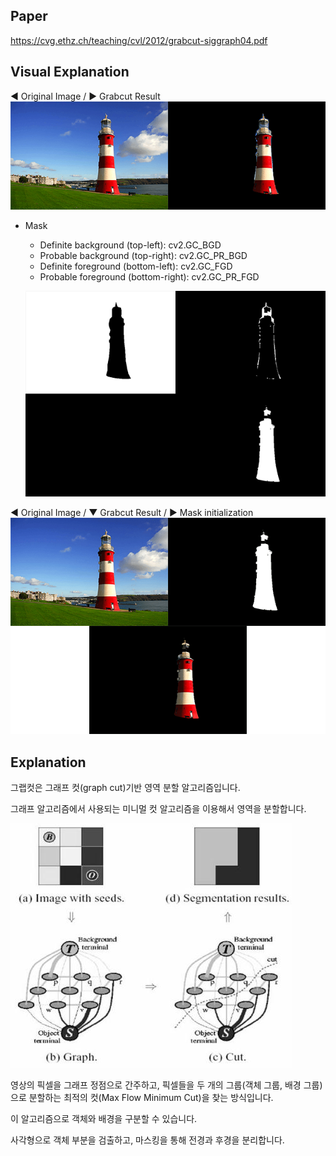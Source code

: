 ## Paper

https://cvg.ethz.ch/teaching/cvl/2012/grabcut-siggraph04.pdf

## Visual Explanation

◀ Original Image / ▶ Grabcut Result
![grabcut-1](../exec_contents/grabcut-1.webp)

* Mask 
  * Definite background (top-left): cv2.GC_BGD 
  * Probable background (top-right): cv2.GC_PR_BGD 
  * Definite foreground (bottom-left): cv2.GC_FGD 
  * Probable foreground (bottom-right): cv2.GC_PR_FGD

  ![grabcut-2](../exec_contents/grabcut-2.webp)

◀ Original Image / ▼ Grabcut Result  / ▶ Mask initialization
![grabcut-3](../exec_contents/grabcut-3.webp)


## Explanation

그랩컷은 그래프 컷(graph cut)기반 영역 분할 알고리즘입니다.

그래프 알고리즘에서 사용되는 미니멀 컷 알고리즘을 이용해서 영역을 분할합니다.

![grabcut-5](../exec_contents/grabcut-5.jpg)

영상의 픽셀을 그래프 정점으로 간주하고, 픽셀들을 두 개의 그룹(객체 그룹, 배경 그룹)으로 분할하는 최적의 컷(Max Flow Minimum Cut)을 찾는 방식입니다.

이 알고리즘으로 객체와 배경을 구분할 수 있습니다.

사각형으로 객체 부분을 검출하고, 마스킹을 통해 전경과 후경을 분리합니다.
